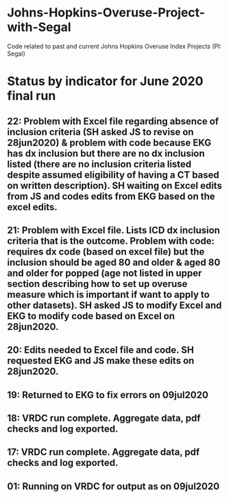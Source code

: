 # Johns-Hopkins-Overuse-Project-with-Segal
Code related to past and current Johns Hopkins Overuse Index Projects (PI: Segal)

# Status by indicator for June 2020 final run
## 22: Problem with Excel file regarding absence of inclusion criteria (SH asked JS to revise on 28jun2020) & problem with code because EKG has dx inclusion but there are no dx inclusion listed (there are no inclusion criteria listed despite assumed eligibility of having a CT based on written description).  SH waiting on Excel edits from JS and codes edits from EKG based on the excel edits.
## 21: Problem with Excel file.  Lists ICD dx inclusion criteria that is the outcome.  Problem with code: requires dx code (based on excel file) but the inclusion should be aged 80 and older & aged 80 and older for popped (age not listed in upper section describing how to set up overuse measure which is important if want to apply to other datasets).  SH asked JS to modify Excel and EKG to modify code based on Excel on 28jun2020.
## 20: Edits needed to Excel file and code.  SH requested EKG and JS make these edits on 28jun2020.
## 19: Returned to EKG to fix errors on 09jul2020
## 18: VRDC run complete.  Aggregate data, pdf checks and log exported.  
## 17: VRDC run complete.  Aggregate data, pdf checks and log exported. 

## 01: Running on VRDC for output as on 09jul2020

